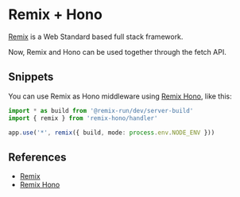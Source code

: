 # Remix + Hono

[Remix](https://remix.run/) is a Web Standard based full stack framework.

Now, Remix and Hono can be used together through the fetch API.

## Snippets

You can use Remix as Hono middleware using [Remix Hono](https://github.com/sergiodxa/remix-hono), like this:

```ts
import * as build from '@remix-run/dev/server-build'
import { remix } from 'remix-hono/handler'

app.use('*', remix({ build, mode: process.env.NODE_ENV }))
```

## References

- [Remix](https://remix.run/)
- [Remix Hono](https://github.com/sergiodxa/remix-hono)
